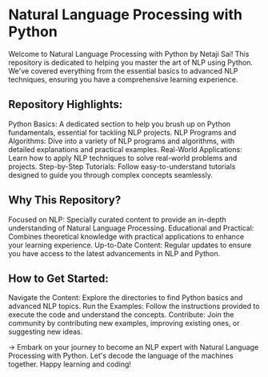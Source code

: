 # Natural Language Processing with Python
Welcome to Natural Language Processing with Python by Netaji Sai! This repository is dedicated to helping you master the art of NLP using Python. We've covered everything from the essential basics to advanced NLP techniques, ensuring you have a comprehensive learning experience.

## Repository Highlights:
Python Basics: A dedicated section to help you brush up on Python fundamentals, essential for tackling NLP projects.
NLP Programs and Algorithms: Dive into a variety of NLP programs and algorithms, with detailed explanations and practical examples.
Real-World Applications: Learn how to apply NLP techniques to solve real-world problems and projects.
Step-by-Step Tutorials: Follow easy-to-understand tutorials designed to guide you through complex concepts seamlessly.

## Why This Repository?
Focused on NLP: Specially curated content to provide an in-depth understanding of Natural Language Processing.
Educational and Practical: Combines theoretical knowledge with practical applications to enhance your learning experience.
Up-to-Date Content: Regular updates to ensure you have access to the latest advancements in NLP and Python.

## How to Get Started:
Navigate the Content: Explore the directories to find Python basics and advanced NLP topics.
Run the Examples: Follow the instructions provided to execute the code and understand the concepts.
Contribute: Join the community by contributing new examples, improving existing ones, or suggesting new ideas.


-> Embark on your journey to become an NLP expert with Natural Language Processing with Python. Let's decode the language of the machines together. Happy learning and coding!
